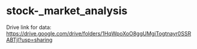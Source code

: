 # stock-_market_analysis

Drive link for data: https://drive.google.com/drive/folders/1HqWpoXoO8ggUMgiTogtnayr0SSRABTjl?usp=sharing
